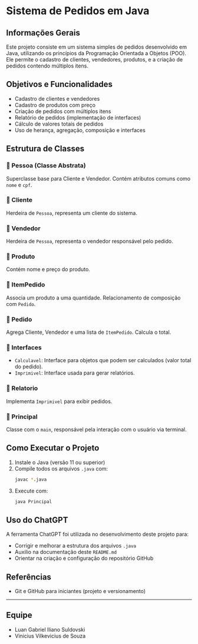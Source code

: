 # Sistema de Pedidos em Java

##  Informações Gerais

Este projeto consiste em um sistema simples de pedidos desenvolvido em Java, utilizando os princípios da Programação Orientada a Objetos (POO). Ele permite o cadastro de clientes, vendedores, produtos, e a criação de pedidos contendo múltiplos itens.

##  Objetivos e Funcionalidades

- Cadastro de clientes e vendedores
- Cadastro de produtos com preço
- Criação de pedidos com múltiplos itens
- Relatório de pedidos (implementação de interfaces)
- Cálculo de valores totais de pedidos
- Uso de herança, agregação, composição e interfaces

##  Estrutura de Classes

### 🔹 Pessoa (Classe Abstrata)
Superclasse base para Cliente e Vendedor. Contém atributos comuns como `nome` e `cpf`.

### 🔹 Cliente
Herdeira de `Pessoa`, representa um cliente do sistema.

### 🔹 Vendedor
Herdeira de `Pessoa`, representa o vendedor responsável pelo pedido.

### 🔹 Produto
Contém nome e preço do produto.

### 🔹 ItemPedido
Associa um produto a uma quantidade. Relacionamento de composição com `Pedido`.

### 🔹 Pedido
Agrega Cliente, Vendedor e uma lista de `ItemPedido`. Calcula o total.

### 🔹 Interfaces
- `Calculavel`: Interface para objetos que podem ser calculados (valor total do pedido).
- `Imprimivel`: Interface usada para gerar relatórios.

### 🔹 Relatorio
Implementa `Imprimivel` para exibir pedidos.

### 🔹 Principal
Classe com o `main`, responsável pela interação com o usuário via terminal.

##  Como Executar o Projeto

1. Instale o Java (versão 11 ou superior)
2. Compile todos os arquivos `.java` com:
   ```bash
   javac *.java
   ```
3. Execute com:
   ```bash
   java Principal
   ```

## Uso do ChatGPT

A ferramenta ChatGPT foi utilizada no desenvolvimento deste projeto para:
- Corrigir e melhorar a estrutura dos arquivos `.java`
- Auxilio na documentação deste `README.md`
- Orientar na criação e configuração do repositório GitHub

##  Referências

- Git e GitHub para iniciantes (projeto e versionamento)

---
## Equipe 

- Luan Gabriel Iliano Suldovski
- Vinicius Vilkevicius de Souza
